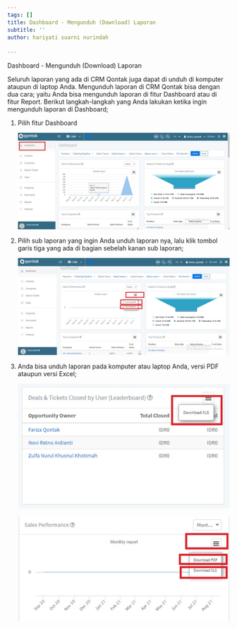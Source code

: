 ```yaml
---
tags: []
title: Dashboard - Mengunduh (Download) Laporan
subtitle: ''
author: hariyati suarni nurindah

---
```

Dashboard - Mengunduh (Download) Laporan

Seluruh laporan yang ada di CRM Qontak juga dapat di unduh di komputer ataupun di laptop Anda. Mengunduh laporan di CRM Qontak bisa dengan dua cara; yaitu Anda bisa mengunduh laporan di fitur Dashboard atau di fitur Report. Berikut langkah-langkah yang Anda lakukan ketika ingin mengunduh laporan di Dashboard;

1. Pilih fitur Dashboard

   ![](/uploads/1-1.jpg)
2. Pilih sub laporan yang ingin Anda unduh laporan nya, lalu klik tombol garis tiga yang ada di bagian sebelah kanan sub laporan;

   ![](/uploads/2.jpg)
3. Anda bisa unduh laporan pada komputer atau laptop Anda, versi PDF ataupun versi Excel;

   ![](/uploads/3-2.jpg)

   ![](/uploads/4.jpg)